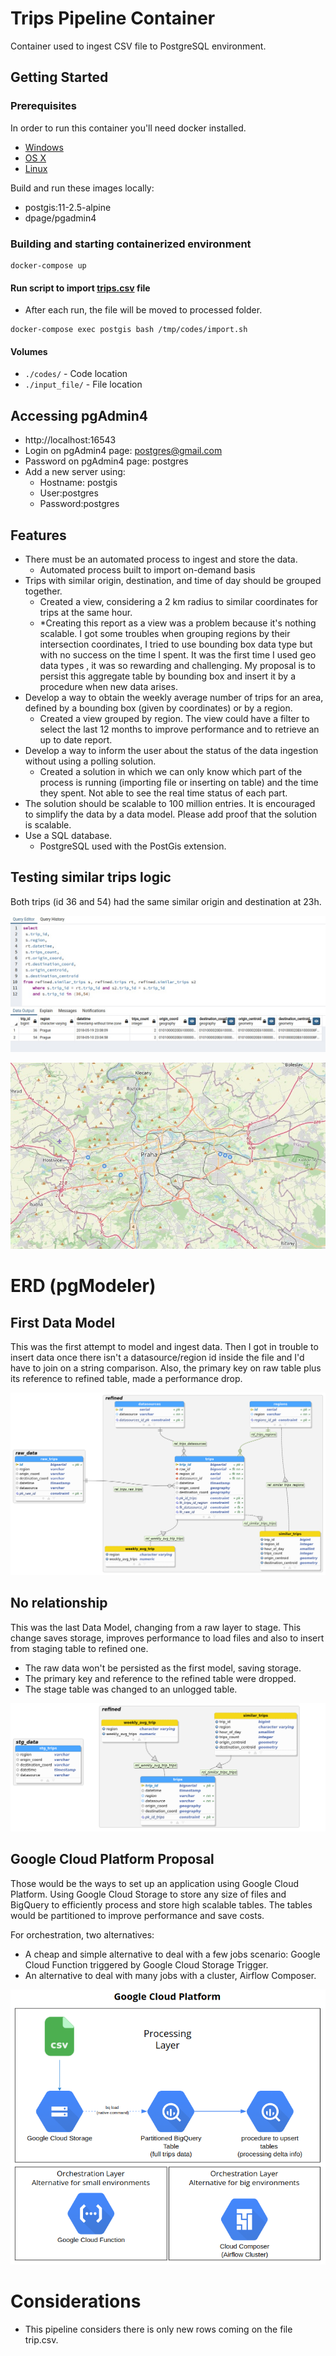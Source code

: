 # Trips Pipeline Container
Container used to ingest CSV file to PostgreSQL environment.

## Getting Started

### Prerequisites


In order to run this container you'll need docker installed.

* [Windows](https://docs.docker.com/desktop/windows/)
* [OS X](https://docs.docker.com/desktop/mac/)
* [Linux](https://docs.docker.com/engine/install/)

Build and run these images locally:
* postgis:11-2.5-alpine
* dpage/pgadmin4

### Building and starting containerized environment
```shell
docker-compose up
```
#### Run script to import [trips.csv](https://github.com/ricardokj/trips-pipeline/blob/9dc2207846ba805cda480a5f83fe56de498c1158/input_file/trips.csv) file
* After each run, the file will be moved to processed folder.
```shell
docker-compose exec postgis bash /tmp/codes/import.sh
```
#### Volumes

* `./codes/` - Code location
* `./input_file/` - File location

## Accessing pgAdmin4
* http://localhost:16543
* Login on pgAdmin4 page: postgres@gmail.com
* Password on pgAdmin4 page: postgres
* Add a new server using:
  * Hostname: postgis
  * User:postgres
  * Password:postgres

## Features
* There must be an automated process to ingest and store the data.
  *  Automated process built to import on-demand basis
* Trips with similar origin, destination, and time of day should be grouped together.
  *  Created a view, considering a 2 km radius to similar coordinates for trips at the same hour.
  *  *Creating this report as a view was a problem because it's nothing scalable. I got some troubles when grouping regions by their intersection coordinates, I tried to use bounding box data type but with no success on the time I spent. It was the first time I used geo data types , it was so rewarding and challenging. My proposal is to persist this aggregate table by bounding box and insert it by a procedure when new data arises.
* Develop a way to obtain the weekly average number of trips for an area, defined by a bounding box (given by coordinates) or by a region.
  * Created a view grouped by region. The view could have a filter to select the last 12 months to improve performance and to retrieve an up to date report.
* Develop a way to inform the user about the status of the data ingestion without using a polling solution.
  * Created a solution in which we can only know which part of the process is running (importing file or inserting on table) and the time they spent. Not able to see the real time status of each part.
* The solution should be scalable to 100 million entries. It is encouraged to simplify the data by a data model. Please add proof that the solution is scalable.
* Use a SQL database.
  * PostgreSQL used with the PostGis extension.

## Testing similar trips logic
Both trips (id 36 and 54) had the same similar origin and destination at 23h.

![similar-trips](misc/img/similar-trips.jpeg "query")

![similar-trips-geo](misc/img/similar-trips-geo.jpeg "geo")


# ERD (pgModeler)
## First Data Model
This was the first attempt to model and ingest data. Then I got in trouble to insert data once there isn't a datasource/region id inside the file and I'd have to join on a string comparison. Also, the primary key on raw table plus its reference to refined table, made a performance drop.

![erd](misc/img/ERD.png "erd")

## No relationship
This was the last Data Model, changing from a raw layer to stage. This change saves storage, improves performance to load files and also to insert from staging table to refined one.
* The raw data won't be persisted as the first model, saving storage. 
* The primary key and reference to the refined table were dropped.
* The stage table was changed to an unlogged table.

![erd](misc/img/ERD_no_relationship.png "erd_v2")

## Google Cloud Platform Proposal
Those would be the ways to set up an application using Google Cloud Platform. 
Using Google Cloud Storage to store any size of files and BigQuery to efficiently process and store high scalable tables. The tables would be partitioned to improve performance and save costs.

For orchestration, two alternatives:
* A cheap and simple alternative to deal with a few jobs scenario: Google Cloud Function triggered by Google Cloud Storage Trigger.
* An alternative to deal with many jobs with a cluster, Airflow Composer.

![GCP](misc/img/Google_Cloud_proposal.png "GCP")

# Considerations
* This pipeline considers there is only new rows coming on the file trip.csv.
